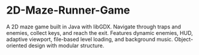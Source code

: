 # 2D-Maze-Runner-Game
A 2D maze game built in Java with libGDX. Navigate through traps and enemies, collect keys, and reach the exit. Features dynamic enemies, HUD, adaptive viewport, file-based level loading, and background music. Object-oriented design with modular structure.
